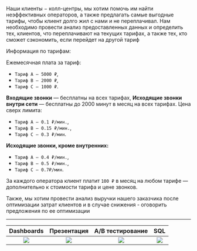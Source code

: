 Наши клиенты − колл-центры, мы хотим помочь им найти неэффективных операторов, а также предлагать самые выгодные тарифы, чтобы клиент долго жил с нами и не переплачивал. Нам необходимо провести анализ предоставленных данных и определить тех, клиентов, что переплачивают на текущих тарифах, а также тех, кто сможет сэкономить, если перейдет на другой тариф

Информация по тарифам:

Ежемесячная плата за тариф:

- `Тариф А — 5000 ₽`,
- `Тариф B — 2000 ₽`,
- `Тариф С — 1000 ₽`.

**Входящие звонки** — бесплатны на всех тарифах,
**Исходящие звонки внутри сети** — бесплатны до 2000 минут в месяц на всех тарифах. Цена сверх лимита:

- `Тариф A — 0.1 ₽/мин.`,
- `Тариф B — 0.15 ₽/мин.`,
- `Тариф C — 0.3 ₽/мин`.

**Исходящие звонки, кроме внутренних:**

- `Тариф A — 0.4 ₽/мин.`,
- `Тариф B — 0.5 ₽/мин.`,
- `Тариф C — 0.7₽/мин`.

За каждого оператора клиент платит `100 ₽` в месяц на любом тарифе — дополнительно к стоимости тарифа и цене звонков.   


Также, мы хотим провести анализ выручки нашего заказчика после оптимизации затрат клиентов и в случае снижения - оговорить предложения по ее оптимизации

___


  Dashboards|Презентация|A/B тестирование|SQL
:-------------------------:|:-------------------------:|:-------------------------:|:-------------------------:
  <a href="https://public.tableau.com/app/profile/artykrafty/viz/telecom_analytics/Dashboard1#1"><img src='https://img.shields.io/badge/Tableau-E97627?style=for-the-badge&logo=Tableau&logoColor=white'></a> |  <a href="https://drive.google.com/file/d/1evLMdY3TvOjlgbPwdYojictyts5Ymjj-/view?usp=sharing"><img src='https://img.shields.io/badge/Google%20Drive-4285F4?style=for-the-badge&logo=googledrive&logoColor=white'></a> |<a href=""><img src='https://img.shields.io/badge/python-3670A0?style=for-the-badge&logo=python&logoColor=ffdd54'></a>|<a href=""><img src='https://img.shields.io/badge/PostgreSQL-316192?style=for-the-badge&logo=postgresql&logoColor=white'></a>

